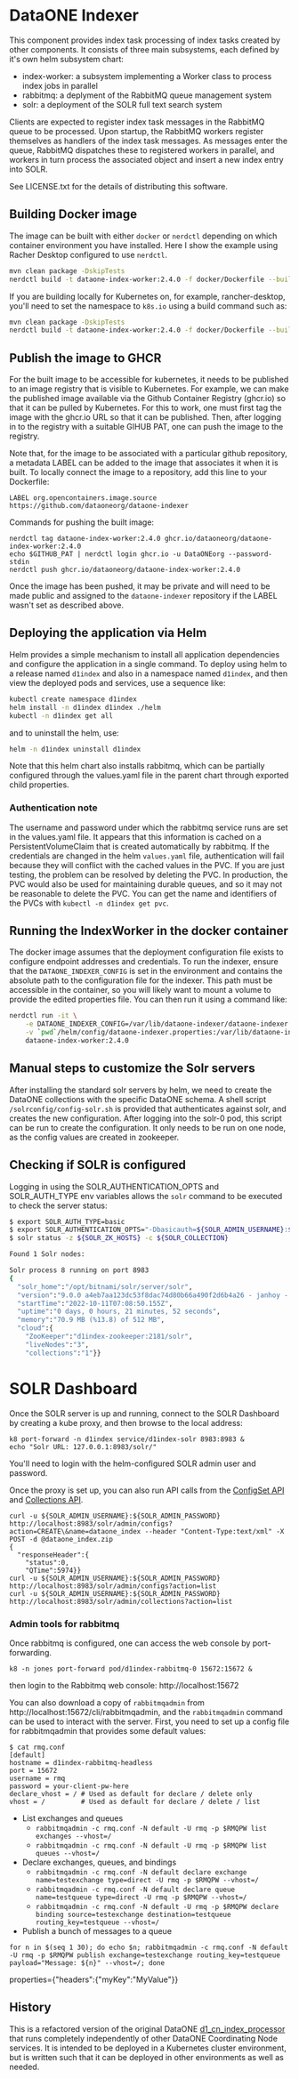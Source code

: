 # DataONE Indexer

This component provides index task processing of index tasks created by other components. It consists of
three main subsystems, each defined by it's own helm subsystem chart:

- index-worker: a subsystem implementing a Worker class to process index jobs in parallel
- rabbitmq: a deplyment of the RabbitMQ queue management system
- solr: a deployment of the SOLR full text search system

Clients are expected to register index task messages in the RabbitMQ queue to be processed. Upon startup, the RabbitMQ workers
register themselves as handlers of the index task messages. As messages enter the queue, RabbitMQ dispatches these to 
registered workers in parallel, and workers in turn process the associated object and insert a new index entry into SOLR.

See LICENSE.txt for the details of distributing this software.

## Building Docker image

The image can be built with either `docker` or `nerdctl` depending on which container environment you have installed. Here I show the example using Racher Desktop configured to use `nerdctl`.

```bash
mvn clean package -DskipTests
nerdctl build -t dataone-index-worker:2.4.0 -f docker/Dockerfile --build-arg TAG=2.4.0 .
```

If you are building locally for Kubernetes on, for example, rancher-desktop, you'll need to set the namespace to `k8s.io` using a build command such as:

```bash
mvn clean package -DskipTests
nerdctl build -t dataone-index-worker:2.4.0 -f docker/Dockerfile --build-arg TAG=2.4.0 --namespace k8s.io .
```

## Publish the image to GHCR

For the built image to be accessible for kubernetes, it needs to be published to an image registry that is visible to Kubernetes. For example, we can make the published image available via the Github Container Registry (ghcr.io) so that it can be pulled by Kubernetes. For this to work, one must first tag the image with the ghcr.io URL so that it can be published. Then, after logging in to the registry with a suitable GIHUB PAT, one can push the image to the registry.  

Note that, for the image to be associated with a particular github repository, a metadata LABEL can be added to the image that associates it when it is built.  To locally connect the image to a repository, add this line to your Dockerfile:

```
LABEL org.opencontainers.image.source https://github.com/dataoneorg/dataone-indexer
```

Commands for pushing the built image:
```
nerdctl tag dataone-index-worker:2.4.0 ghcr.io/dataoneorg/dataone-index-worker:2.4.0
echo $GITHUB_PAT | nerdctl login ghcr.io -u DataONEorg --password-stdin
nerdctl push ghcr.io/dataoneorg/dataone-index-worker:2.4.0
```

Once the image has been pushed, it may be private and will need to be made public and assigned to the `dataone-indexer` repository if the LABEL wasn't set as described above.

## Deploying the application via Helm

Helm provides a simple mechanism to install all application dependencies and configure the application in a single command. To deploy using helm to a release named `d1index` and also in a namespace named `d1index`, and then view the deployed pods and services, use a sequence like:

```bash
kubectl create namespace d1index
helm install -n d1index d1index ./helm
kubectl -n d1index get all
```

and to uninstall the helm, use:

```bash
helm -n d1index uninstall d1index
```

Note that this helm chart also installs rabbitmq, which can be partially configured through the values.yaml file in the parent chart through exported child properties.

### Authentication note

The username and password under which the rabbitmq service runs are set in the values.yaml file. It appears that this information is cached on a PersistentVolumeClaim that is created automatically by rabbitmq. If the credentials are changed in the helm `values.yaml` file, authentication will fail because they will conflict with the cached values in the PVC. If you are just testing, the problem can be resolved by deleting the PVC. In production, the PVC would also be used for maintaining durable queues, and so it may not be reasonable to delete the PVC.  You can get the name and identifiers of the PVCs with `kubectl -n d1index get pvc`.

## Running the IndexWorker in the docker container

The docker image assumes that the deployment configuration file exists to configure endpoint addresses and credentials. To run the indexer, ensure that the 
`DATAONE_INDEXER_CONFIG` is set in the environment and contains the absolute path to the configuration file for the indexer. This path must be accessible in the container, so you will likely want to mount a volume to provide the edited properties file. You can then run it using a command like:

```bash
nerdctl run -it \
    -e DATAONE_INDEXER_CONFIG=/var/lib/dataone-indexer/dataone-indexer.properties \
    -v `pwd`/helm/config/dataone-indexer.properties:/var/lib/dataone-indexer/dataone-indexer.properties \
    dataone-index-worker:2.4.0
```

## Manual steps to customize the Solr servers

After installing the standard solr servers by helm, we need to create the DataONE collections with the specific DataONE schema. A shell script `/solrconfig/config-solr.sh` is provided that authenticates against solr, and creates the new configuration. After logging into the solr-0 pod, this script can be run to create the configuration. It only needs to be run on one node, as the config values are created in zookeeper.

## Checking if SOLR is configured

Logging in using the SOLR_AUTHENTICATION_OPTS and SOLR_AUTH_TYPE env variables allows the `solr` command to be executed to check the server status:

```bash
$ export SOLR_AUTH_TYPE=basic
$ export SOLR_AUTHENTICATION_OPTS="-Dbasicauth=${SOLR_ADMIN_USERNAME}:${SOLR_ADMIN_PASSWORD}" 
$ solr status -z ${SOLR_ZK_HOSTS} -c ${SOLR_COLLECTION}

Found 1 Solr nodes:

Solr process 8 running on port 8983
{
  "solr_home":"/opt/bitnami/solr/server/solr",
  "version":"9.0.0 a4eb7aa123dc53f8dac74d80b66a490f2d6b4a26 - janhoy - 2022-05-05 01:00:08",
  "startTime":"2022-10-11T07:08:50.155Z",
  "uptime":"0 days, 0 hours, 21 minutes, 52 seconds",
  "memory":"70.9 MB (%13.8) of 512 MB",
  "cloud":{
    "ZooKeeper":"d1index-zookeeper:2181/solr",
    "liveNodes":"3",
    "collections":"1"}}
```

# SOLR Dashboard

Once the SOLR server is up and running, connect to the SOLR Dashboard by creating a kube proxy, and then browse to the local address:

```
k8 port-forward -n d1index service/d1index-solr 8983:8983 & 
echo "Solr URL: 127.0.0.1:8983/solr/"
```

You'll need to login with the helm-configured SOLR admin user and password.

Once the proxy is set up, you can also run API calls from the [ConfigSet API](https://solr.apache.org/guide/6_6/configsets-api.html) and [Collections API](https://solr.apache.org/guide/6_6/collections-api.html).

```
curl -u ${SOLR_ADMIN_USERNAME}:${SOLR_ADMIN_PASSWORD} http://localhost:8983/solr/admin/configs?action=CREATE\&name=dataone_index --header "Content-Type:text/xml" -X POST -d @dataone_index.zip
{
  "responseHeader":{
    "status":0,
    "QTime":5974}}
curl -u ${SOLR_ADMIN_USERNAME}:${SOLR_ADMIN_PASSWORD} http://localhost:8983/solr/admin/configs?action=list
curl -u ${SOLR_ADMIN_USERNAME}:${SOLR_ADMIN_PASSWORD} http://localhost:8983/solr/admin/collections?action=list
```

### Admin tools for rabbitmq

Once rabbitmq is configured, one can access the web console by port-forwarding.

```
k8 -n jones port-forward pod/d1index-rabbitmq-0 15672:15672 &
```

then login to the Rabbitmq web console: http://localhost:15672

You can also download a copy of `rabbitmqadmin` from http://localhost:15672/cli/rabbitmqadmin, 
and the `rabbitmqadmin` command can be used to interact with the server. First, you need to set up a config file for rabbitmqadmin that provides some default values:

```
$ cat rmq.conf
[default]
hostname = d1index-rabbitmq-headless
port = 15672
username = rmq
password = your-client-pw-here
declare_vhost = / # Used as default for declare / delete only
vhost = /         # Used as default for declare / delete / list
```

- List exchanges and queues
    - `rabbitmqadmin -c rmq.conf -N default -U rmq -p $RMQPW list exchanges --vhost=/`
    - `rabbitmqadmin -c rmq.conf -N default -U rmq -p $RMQPW list queues --vhost=/`
- Declare exchanges, queues, and bindings
    - `rabbitmqadmin -c rmq.conf -N default declare exchange name=testexchange type=direct -U rmq -p $RMQPW --vhost=/`
    - `rabbitmqadmin -c rmq.conf -N default declare queue name=testqueue type=direct -U rmq -p $RMQPW --vhost=/`
    - `rabbitmqadmin -c rmq.conf -N default -U rmq -p $RMQPW declare binding source=testexchange destination=testqueue routing_key=testqueue --vhost=/`
- Publish a bunch of messages to a queue
```
for n in $(seq 1 30); do echo $n; rabbitmqadmin -c rmq.conf -N default -U rmq -p $RMQPW publish exchange=testexchange routing_key=testqueue payload="Message: ${n}" --vhost=/; done
```
properties={\"headers\":{\"myKey\":\"MyValue\"}}

## History

This is a refactored version of the original DataONE [d1_cn_index_processor](https://github.com/DataONEorg/d1_cn_index_processor) that runs completely independently of other
DataONE Coordinating Node services. It is intended to be deployed in a Kubernetes cluster environment, but is written such 
that it can be deployed in other environments as well as needed.
